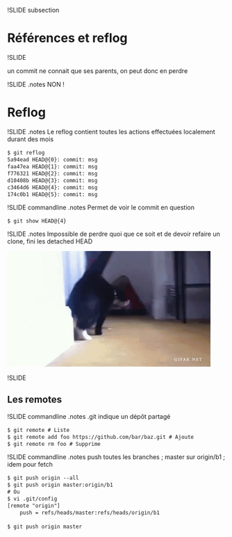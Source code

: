 !SLIDE subsection
# Références et reflog #
!SLIDE

un commit ne connait que ses parents, on peut donc en perdre

!SLIDE
.notes NON !

# Reflog

!SLIDE
.notes Le reflog contient toutes les actions effectuées localement durant des mois

	$ git reflog
	5a94ead HEAD@{0}: commit: msg
	faa47ea HEAD@{1}: commit: msg
	f776321 HEAD@{2}: commit: msg
	d10408b HEAD@{3}: commit: msg
	c3464d6 HEAD@{4}: commit: msg
	174c0b1 HEAD@{5}: commit: msg

!SLIDE commandline
.notes Permet de voir le commit en question

	$ git show HEAD@{4}

!SLIDE
.notes Impossible de perdre quoi que ce soit et de devoir refaire un clone, fini les detached HEAD

![La classe](chat.gif)

!SLIDE

## Les remotes

!SLIDE commandline
.notes .git indique un dépôt partagé

	$ git remote # Liste
	$ git remote add foo https://github.com/bar/baz.git # Ajoute
	$ git remote rm foo # Supprime

!SLIDE commandline
.notes push toutes les branches ; master sur origin/b1 ; idem pour fetch

	$ git push origin --all
	$ git push origin master:origin/b1
	# Ou
	$ vi .git/config
	[remote "origin"]
	    push = refs/heads/master:refs/heads/origin/b1
	
	$ git push origin master

